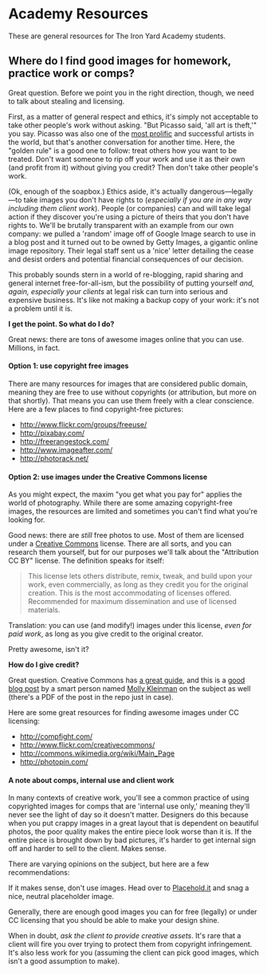 Academy Resources
=================

These are general resources for The Iron Yard Academy students. 

## Where do I find good images for homework, practice work or comps? 

Great question. Before we point you in the right direction, though, we need to talk about stealing and licensing. 

First, as a matter of general respect and ethics, it's simply not acceptable to take other people's work without asking. "But Picasso said, 'all art is theft,'" you say. Picasso was also one of the [most prolific](http://www.guinnessworldrecords.com/records-10000/most-prolific-painter/) and successful artists in the world, but that's another conversation for another time. Here, the "golden rule" is a good one to follow: treat others how you want to be treated. Don't want someone to rip off your work and use it as their own (and profit from it) without giving you credit? Then don't take other people's work. 

(Ok, enough of the soapbox.) Ethics aside, it's actually dangerous—legally—to take images you don't have rights to (*especially if you are in any way including them client work*). People (or companies) can and will take legal action if they discover you're using a picture of theirs that you don't have rights to. We'll be brutally transparent with an example from our own company: we pulled a 'random' image off of Google Image search to use in a blog post and it turned out to be owned by Getty Images, a gigantic online image repository. Their legal staff sent us a 'nice' letter detailing the cease and desist orders and potential financial consequences of our decision. 

This probably sounds stern in a world of re-blogging, rapid sharing and general internet free-for-all-ism, but the possibility of putting yourself *and, again, especially your clients* at legal risk can turn into serious and expensive business. It's like not making a backup copy of your work: it's not a problem until it is. 

**I get the point. So what do I do?**

Great news: there are tons of awesome images online that you can use. Millions, in fact.

#### Option 1: use copyright free images

There are many resources for images that are considered public domain, meaning they are free to use without copyrights (or attribution, but more on that shortly). That means you can use them freely with a clear conscience. Here are a few places to find copyright-free pictures: 

- http://www.flickr.com/groups/freeuse/
- http://pixabay.com/
- http://freerangestock.com/
- http://www.imageafter.com/
- http://photorack.net/

#### Option 2: use images under the Creative Commons license 

As you might expect, the maxim "you get what you pay for" applies the world of photography. While there are some amazing copyright-free images, the resources are limited and sometimes you can't find what you're looking for. 

Good news: there are *still* free photos to use. Most of them are licensed under a [Creative Commons](http://creativecommons.org/licenses/) license. There are all sorts, and you can research them yourself, but for our purposes we'll talk about the "Attribution CC BY" license. The definition speaks for itself: 

> This license lets others distribute, remix, tweak, and build upon your work, even commercially, as long as they credit you for the original creation. This is the most accommodating of licenses offered. Recommended for maximum dissemination and use of licensed materials.

Translation: you can use (and modify!) images under this license, *even for paid work*, as long as you give credit to the original creator. 

Pretty awesome, isn't it? 

**How do I give credit?**

Great question. Creative Commons has [a great guide](http://wiki.creativecommons.org/Marking/Users), and this is a [good blog post](http://mollykleinman.com/2008/08/15/cc-howto-1-how-to-attribute-a-creative-commons-licensed-work/) by a smart person named [Molly Kleinman](http://mollykleinman.com/hi-there/) on the subject as well (there's a PDF of the post in the repo just in case). 

Here are some great resources for finding awesome images under CC licensing: 

- http://compfight.com/
- http://www.flickr.com/creativecommons/
- http://commons.wikimedia.org/wiki/Main_Page
- http://photopin.com/

#### A note about comps, internal use and client work

In many contexts of creative work, you'll see a common practice of using copyrighted images for comps that are 'internal use only,' meaning they'll never see the light of day so it doesn't matter. Designers do this because when you put crappy images in a great layout that is dependent on beautiful photos, the poor quality makes the entire piece look worse than it is. If the entire piece is brought down by bad pictures, it's harder to get internal sign off and harder to sell to the client. Makes sense.

There are varying opinions on the subject, but here are a few recommendations: 

If it makes sense, don't use images. Head over to [Placehold.it](http://placehold.it/) and snag a nice, neutral placeholder image. 

Generally, there are enough good images you can for free (legally) or under CC licensing that you should be able to make your design shine. 

When in doubt, *ask the client to provide creative assets*. It's rare that a client will fire you over trying to protect them from copyright infringement. It's also less work for you (assuming the client can pick good images, which isn't a good assumption to make). 